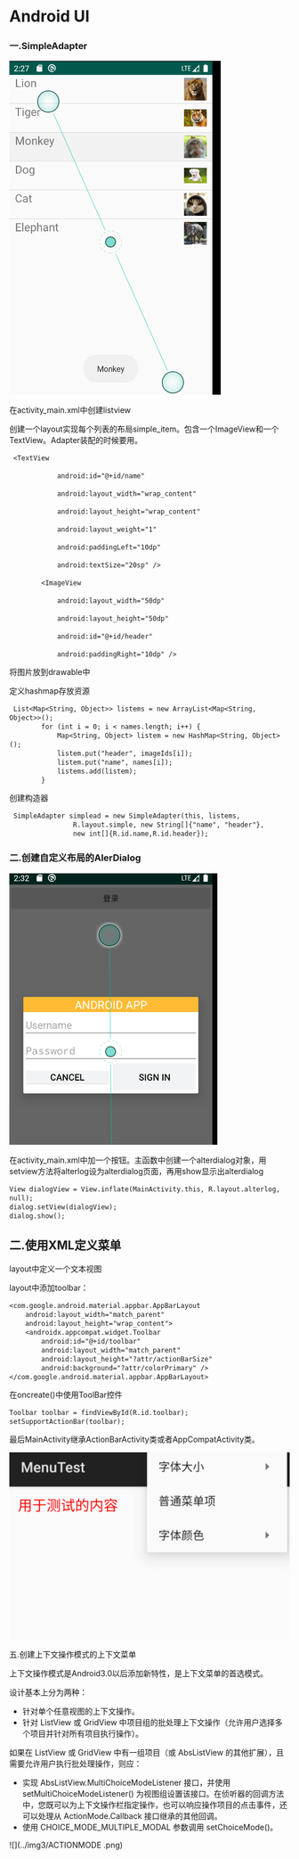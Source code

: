 # Android UI



### 一.SimpleAdapter

![](../img3/SIMPLEADAPTER1.png)

在activity_main.xml中创建listview

创建一个layout实现每个列表的布局simple_item。包含一个ImageView和一个TextView。Adapter装配的时候要用。

```
 <TextView

            android:id="@+id/name"

            android:layout_width="wrap_content"

            android:layout_height="wrap_content"

            android:layout_weight="1"

            android:paddingLeft="10dp"

            android:textSize="20sp" />

        <ImageView

            android:layout_width="50dp"

            android:layout_height="50dp"

            android:id="@+id/header"

            android:paddingRight="10dp" />

```

将图片放到drawable中

定义hashmap存放资源

```
 List<Map<String, Object>> listems = new ArrayList<Map<String, Object>>();
        for (int i = 0; i < names.length; i++) {
            Map<String, Object> listem = new HashMap<String, Object>();
            listem.put("header", imageIds[i]);
            listem.put("name", names[i]);
            listems.add(listem);
        }
```

创建构造器

```
 SimpleAdapter simplead = new SimpleAdapter(this, listems,
                R.layout.simple, new String[]{"name", "header"},
                new int[]{R.id.name,R.id.header});
```



### 二.创建自定义布局的AlerDialog

![](../img3/ALTER.png)

在activity_main.xml中加一个按钮。主函数中创建一个alterdialog对象，用setview方法将alterlog设为alterdialog页面，再用show显示出alterdialog

```
View dialogView = View.inflate(MainActivity.this, R.layout.alterlog, null);
dialog.setView(dialogView);
dialog.show();
```

## 二.使用XML定义菜单

layout中定义一个文本视图

layout中添加toolbar：

```
<com.google.android.material.appbar.AppBarLayout
    android:layout_width="match_parent"
    android:layout_height="wrap_content">
    <androidx.appcompat.widget.Toolbar
        android:id="@+id/toolbar"
        android:layout_width="match_parent"
        android:layout_height="?attr/actionBarSize"
        android:background="?attr/colorPrimary" />
</com.google.android.material.appbar.AppBarLayout>
```

在oncreate()中使用ToolBar控件

```
Toolbar toolbar = findViewById(R.id.toolbar);
setSupportActionBar(toolbar);
```

最后MainActivity继承ActionBarActivity类或者AppCompatActivity类。

![](../img3/xml.png)

五.创建上下文操作模式的上下文菜单

上下文操作模式是Android3.0以后添加新特性，是上下文菜单的首选模式。

设计基本上分为两种：

- 针对单个任意视图的上下文操作。
- 针对 ListView 或 GridView 中项目组的批处理上下文操作（允许用户选择多个项目并针对所有项目执行操作）。

如果在 ListView 或 GridView 中有一组项目（或 AbsListView 的其他扩展），且需要允许用户执行批处理操作，则应：

- 实现 AbsListView.MultiChoiceModeListener 接口，并使用 setMultiChoiceModeListener() 为视图组设置该接口。在侦听器的回调方法中，您既可以为上下文操作栏指定操作，也可以响应操作项目的点击事件，还可以处理从 ActionMode.Callback 接口继承的其他回调。
- 使用 CHOICE_MODE_MULTIPLE_MODAL 参数调用 setChoiceMode()。

![](../img3/ACTIONMODE .png)